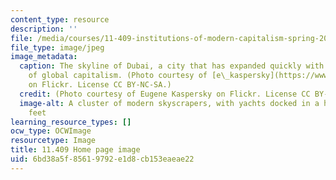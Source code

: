 ```yaml
---
content_type: resource
description: ''
file: /media/courses/11-409-institutions-of-modern-capitalism-spring-2020/6bd38a5f85619792e1d8cb153eaeae22_11-409s20.jpg
file_type: image/jpeg
image_metadata:
  caption: The skyline of Dubai, a city that has expanded quickly with the advent
    of global capitalism. (Photo courtesy of [e\_kaspersky](https://www.flickr.com/photos/e_kaspersky/8113482453)
    on Flickr. License CC BY-NC-SA.)
  credit: (Photo courtesy of Eugene Kaspersky on Flickr. License CC BY-NC-SA.)
  image-alt: A cluster of modern skyscrapers, with yachts docked in a harbor at their
    feet
learning_resource_types: []
ocw_type: OCWImage
resourcetype: Image
title: 11.409 Home page image
uid: 6bd38a5f-8561-9792-e1d8-cb153eaeae22
---
```

